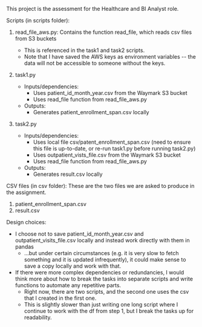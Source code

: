 This project is the assessment for the Healthcare and BI Analyst role. 

Scripts (in scripts folder):
1) read_file_aws.py: Contains the function read_file, which reads csv files from S3 buckets
	- This is referenced in the task1 and task2 scripts.
	- Note that I have saved the AWS keys as environment variables -- the data will not be accessible to someone without the keys.

2) task1.py
	- Inputs/dependencies:
		- Uses patient_id_month_year.csv from the Waymark S3 bucket
		- Uses read_file function from read_file_aws.py
	- Outputs:
		- Generates patient_enrollment_span.csv locally

3) task2.py
	- Inputs/dependencies:
		- Uses local file csv/patent_enrollment_span.csv (need to ensure this file is up-to-date, or re-run task1.py before running task2.py)
		- Uses outpatient_vists_file.csv from the Waymark S3 bucket
		- Uses read_file function from read_file_aws.py
	- Outputs:
		- Generates result.csv locally

CSV files (in csv folder):
These are the two files we are asked to produce in the assignment.
1) patient_enrollment_span.csv
2) result.csv

Design choices:
- I choose not to save patient_id_month_year.csv and outpatient_visits_file.csv locally and instead work directly with them in pandas
	- ...but under certain circumstances (e.g. it is very slow to fetch something and it is updated infrequently), it could make sense to save a copy locally and work with that.
- If there were more complex dependencies or redundancies, I would think more about how to break the tasks into separate scripts and write functions to automate any repetitive parts.
	- Right now, there are two scripts, and the second one uses the csv that I created in the first one.
	- This is slightly slower than just writing one long script where I continue to work with the df from step 1, but I break the tasks up for readability.